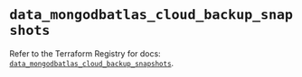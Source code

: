 # `data_mongodbatlas_cloud_backup_snapshots`

Refer to the Terraform Registry for docs: [`data_mongodbatlas_cloud_backup_snapshots`](https://registry.terraform.io/providers/mongodb/mongodbatlas/1.36.0/docs/data-sources/cloud_backup_snapshots).
